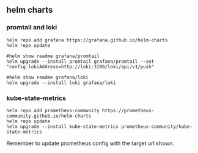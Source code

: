 ## helm charts

### promtail and loki
```
helm repo add grafana https://grafana.github.io/helm-charts
helm repo update

#helm show readme grafana/promtail
helm upgrade --install promtail grafana/promtail --set "config.lokiAddress=http://loki:3100/loki/api/v1/push"

#helm show readme grafana/loki
helm upgrade --install loki grafana/loki
```

### kube-state-metrics
```
helm repo add prometheus-community https://prometheus-community.github.io/helm-charts
helm repo update
helm upgrade --install kube-state-metrics prometheus-community/kube-state-metrics
```

Remember to update prometheus config with the target url shown.
